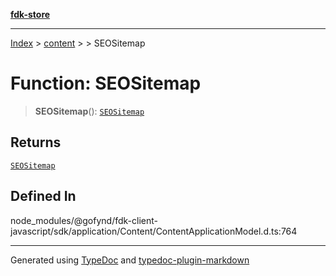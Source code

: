 [**fdk-store**](../../../README.md)
***

[Index](../../../API.md) > [content](../../README.md) > [<internal>](../README.md) > SEOSitemap

# Function: SEOSitemap

> **SEOSitemap**(): [`SEOSitemap`](../type-aliases/type-alias.SEOSitemap.md)

## Returns

[`SEOSitemap`](../type-aliases/type-alias.SEOSitemap.md)

## Defined In

node\_modules/@gofynd/fdk-client-javascript/sdk/application/Content/ContentApplicationModel.d.ts:764

***
Generated using [TypeDoc](https://typedoc.org/) and [typedoc-plugin-markdown](https://www.npmjs.com/package/typedoc-plugin-markdown)
